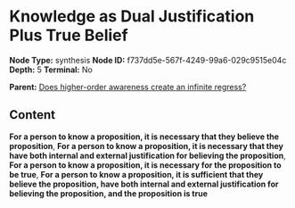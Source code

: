# Knowledge as Dual Justification Plus True Belief

**Node Type:** synthesis
**Node ID:** f737dd5e-567f-4249-99a6-029c9515e04c
**Depth:** 5
**Terminal:** No

**Parent:** [Does higher-order awareness create an infinite regress?](does-higher-order-awareness-create-an-infinite-regress-antithesis-6a7e758b-bce9-4c8b-9670-2c3fe2096dff.md)

## Content

**For a person to know a proposition, it is necessary that they believe the proposition**, **For a person to know a proposition, it is necessary that they have both internal and external justification for believing the proposition**, **For a person to know a proposition, it is necessary for the proposition to be true**, **For a person to know a proposition, it is sufficient that they believe the proposition, have both internal and external justification for believing the proposition, and the proposition is true**
